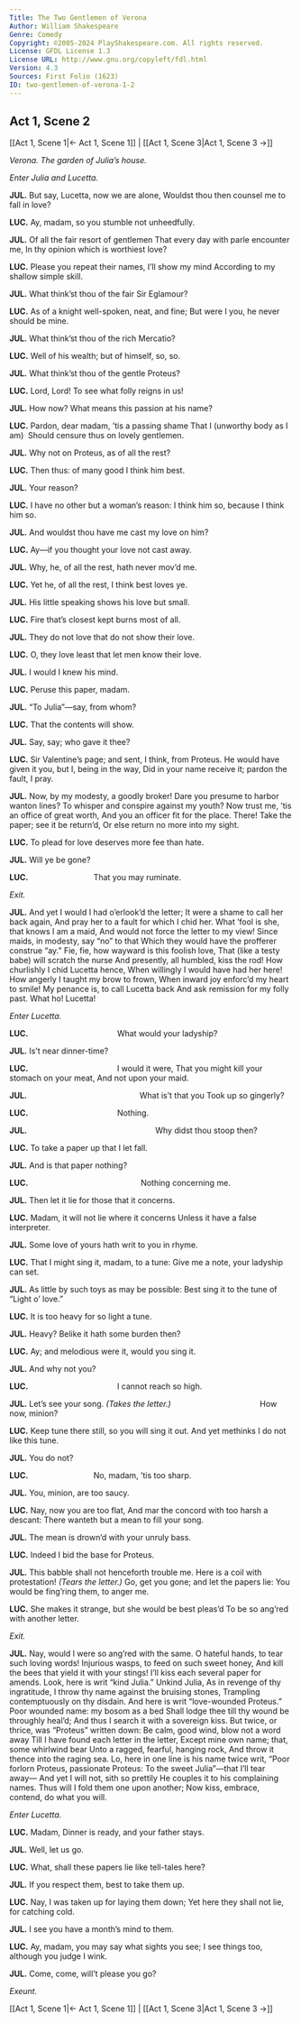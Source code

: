 ```yaml
---
Title: The Two Gentlemen of Verona
Author: William Shakespeare
Genre: Comedy
Copyright: ©2005-2024 PlayShakespeare.com. All rights reserved.
License: GFDL License 1.3
License URL: http://www.gnu.org/copyleft/fdl.html
Version: 4.3
Sources: First Folio (1623)
ID: two-gentlemen-of-verona-1-2
---
```


## Act 1, Scene 2
[[Act 1, Scene 1|← Act 1, Scene 1]] | [[Act 1, Scene 3|Act 1, Scene 3 →]]

*Verona. The garden of Julia’s house.*

*Enter Julia and Lucetta.*

**JUL.**
But say, Lucetta, now we are alone,
Wouldst thou then counsel me to fall in love?

**LUC.**
Ay, madam, so you stumble not unheedfully.

**JUL.**
Of all the fair resort of gentlemen
That every day with parle encounter me,
In thy opinion which is worthiest love?

**LUC.**
Please you repeat their names, I’ll show my mind
According to my shallow simple skill.

**JUL.**
What think’st thou of the fair Sir Eglamour?

**LUC.**
As of a knight well-spoken, neat, and fine;
But were I you, he never should be mine.

**JUL.**
What think’st thou of the rich Mercatio?

**LUC.**
Well of his wealth; but of himself, so, so.

**JUL.**
What think’st thou of the gentle Proteus?

**LUC.**
Lord, Lord! To see what folly reigns in us!

**JUL.**
How now? What means this passion at his name?

**LUC.**
Pardon, dear madam, ’tis a passing shame
That I (unworthy body as I am) 
Should censure thus on lovely gentlemen.

**JUL.**
Why not on Proteus, as of all the rest?

**LUC.**
Then thus: of many good I think him best.

**JUL.**
Your reason?

**LUC.**
I have no other but a woman’s reason:
I think him so, because I think him so.

**JUL.**
And wouldst thou have me cast my love on him?

**LUC.**
Ay—if you thought your love not cast away.

**JUL.**
Why, he, of all the rest, hath never mov’d me.

**LUC.**
Yet he, of all the rest, I think best loves ye.

**JUL.**
His little speaking shows his love but small.

**LUC.**
Fire that’s closest kept burns most of all.

**JUL.**
They do not love that do not show their love.

**LUC.**
O, they love least that let men know their love.

**JUL.**
I would I knew his mind.

**LUC.**
Peruse this paper, madam.

**JUL.**
“To Julia”—say, from whom?

**LUC.**
That the contents will show.

**JUL.**
Say, say; who gave it thee?

**LUC.**
Sir Valentine’s page; and sent, I think, from Proteus.
He would have given it you, but I, being in the way,
Did in your name receive it; pardon the fault, I pray.

**JUL.**
Now, by my modesty, a goodly broker!
Dare you presume to harbor wanton lines?
To whisper and conspire against my youth?
Now trust me, ’tis an office of great worth,
And you an officer fit for the place.
There! Take the paper; see it be return’d,
Or else return no more into my sight.

**LUC.**
To plead for love deserves more fee than hate.

**JUL.**
Will ye be gone?

**LUC.**
        That you may ruminate.

*Exit.*

**JUL.**
And yet I would I had o’erlook’d the letter;
It were a shame to call her back again,
And pray her to a fault for which I chid her.
What ’fool is she, that knows I am a maid,
And would not force the letter to my view!
Since maids, in modesty, say “no” to that
Which they would have the profferer construe “ay.”
Fie, fie, how wayward is this foolish love,
That (like a testy babe) will scratch the nurse
And presently, all humbled, kiss the rod!
How churlishly I chid Lucetta hence,
When willingly I would have had her here!
How angerly I taught my brow to frown,
When inward joy enforc’d my heart to smile!
My penance is, to call Lucetta back
And ask remission for my folly past.
What ho! Lucetta!

*Enter Lucetta.*

**LUC.**
           What would your ladyship?

**JUL.**
Is’t near dinner-time?

**LUC.**
           I would it were,
That you might kill your stomach on your meat,
And not upon your maid.

**JUL.**
              What is’t that you
Took up so gingerly?

**LUC.**
           Nothing.

**JUL.**
                Why didst thou stoop then?

**LUC.**
To take a paper up that I let fall.

**JUL.**
And is that paper nothing?

**LUC.**
              Nothing concerning me.

**JUL.**
Then let it lie for those that it concerns.

**LUC.**
Madam, it will not lie where it concerns
Unless it have a false interpreter.

**JUL.**
Some love of yours hath writ to you in rhyme.

**LUC.**
That I might sing it, madam, to a tune:
Give me a note, your ladyship can set.

**JUL.**
As little by such toys as may be possible:
Best sing it to the tune of “Light o’ love.”

**LUC.**
It is too heavy for so light a tune.

**JUL.**
Heavy? Belike it hath some burden then?

**LUC.**
Ay; and melodious were it, would you sing it.

**JUL.**
And why not you?

**LUC.**
           I cannot reach so high.

**JUL.**
Let’s see your song.
*(Takes the letter.)*
           How now, minion?

**LUC.**
Keep tune there still, so you will sing it out.
And yet methinks I do not like this tune.

**JUL.**
You do not?

**LUC.**
        No, madam, ’tis too sharp.

**JUL.**
You, minion, are too saucy.

**LUC.**
Nay, now you are too flat,
And mar the concord with too harsh a descant:
There wanteth but a mean to fill your song.

**JUL.**
The mean is drown’d with your unruly bass.

**LUC.**
Indeed I bid the base for Proteus.

**JUL.**
This babble shall not henceforth trouble me.
Here is a coil with protestation!
*(Tears the letter.)*
Go, get you gone; and let the papers lie:
You would be fing’ring them, to anger me.

**LUC.**
She makes it strange, but she would be best pleas’d
To be so ang’red with another letter.

*Exit.*

**JUL.**
Nay, would I were so ang’red with the same.
O hateful hands, to tear such loving words!
Injurious wasps, to feed on such sweet honey,
And kill the bees that yield it with your stings!
I’ll kiss each several paper for amends.
Look, here is writ “kind Julia.” Unkind Julia,
As in revenge of thy ingratitude,
I throw thy name against the bruising stones,
Trampling contemptuously on thy disdain.
And here is writ “love-wounded Proteus.”
Poor wounded name: my bosom as a bed
Shall lodge thee till thy wound be throughly heal’d;
And thus I search it with a sovereign kiss.
But twice, or thrice, was “Proteus” written down:
Be calm, good wind, blow not a word away
Till I have found each letter in the letter,
Except mine own name; that, some whirlwind bear
Unto a ragged, fearful, hanging rock,
And throw it thence into the raging sea.
Lo, here in one line is his name twice writ,
“Poor forlorn Proteus, passionate Proteus:
To the sweet Julia”—that I’ll tear away⁠—
And yet I will not, sith so prettily
He couples it to his complaining names.
Thus will I fold them one upon another;
Now kiss, embrace, contend, do what you will.

*Enter Lucetta.*

**LUC.**
Madam,
Dinner is ready, and your father stays.

**JUL.**
Well, let us go.

**LUC.**
What, shall these papers lie like tell-tales here?

**JUL.**
If you respect them, best to take them up.

**LUC.**
Nay, I was taken up for laying them down;
Yet here they shall not lie, for catching cold.

**JUL.**
I see you have a month’s mind to them.

**LUC.**
Ay, madam, you may say what sights you see;
I see things too, although you judge I wink.

**JUL.**
Come, come, will’t please you go?

*Exeunt.*

[[Act 1, Scene 1|← Act 1, Scene 1]] | [[Act 1, Scene 3|Act 1, Scene 3 →]]